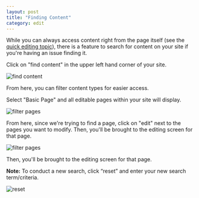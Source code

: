 ```yaml
---
layout: post
title: "Finding Content"
category: edit
---
```


While you can always access content right from the page itself (see the [quick editing topic](/schoolsites-help/edit/2014/07/17/contextual/)), there is a feature to search for content on your site if you're having an issue finding it.

Click on "find content" in the upper left hand corner of your site.

![find content](/schoolsites-help/images/find-content.png)

From here, you can filter content types for easier access.

Select "Basic Page" and all editable pages within your site will display.

![filter pages](/schoolsites-help/images/pages/page-filter.png)

From here, since we're trying to find a page, click on "edit" next to the pages you want to modify. Then, you'll be brought to the editing screen for that page.

![filter pages](/schoolsites-help/images/pages/edit-section.png)

Then, you'll be brought to the editing screen for that page.

**Note:** To conduct a new search, click “reset” and enter your new search term/criteria.

![reset](/schoolsites-help/images/reset-find.png)

